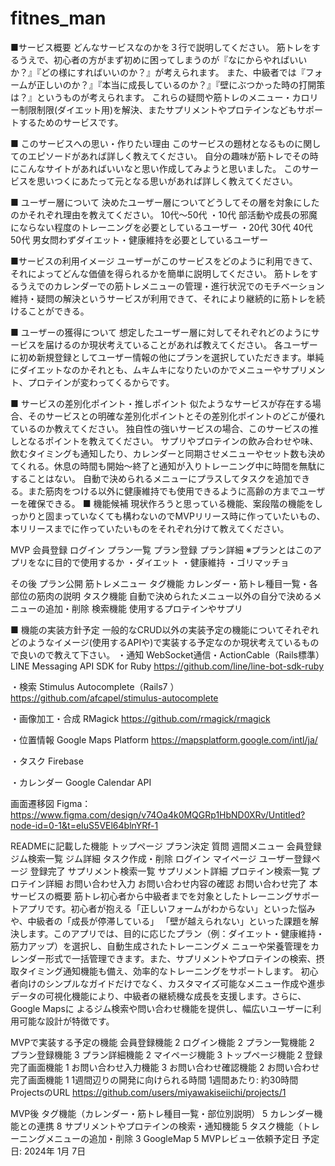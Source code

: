 # fitnes_man
■サービス概要 どんなサービスなのかを３行で説明してください。 筋トレをするうえで、初心者の方がまず初めに困ってしまうのが『なにからやればいいか？』『どの様にすればいいのか？』が考えられます。 また、中級者では『フォームが正しいのか？』『本当に成長しているのか？』『壁にぶつかった時の打開策は？』というものが考えられます。 これらの疑問や筋トレのメニュー・カロリー制限制限(ダイエット用)を解決、またサプリメントやプロテインなどもサポートするためのサービスです。

■ このサービスへの思い・作りたい理由 このサービスの題材となるものに関してのエピソードがあれば詳しく教えてください。 自分の趣味が筋トレでその時にこんなサイトがあればいいなと思い作成してみようと思いました。 このサービスを思いつくにあたって元となる思いがあれば詳しく教えてください。

■ ユーザー層について 決めたユーザー層についてどうしてその層を対象にしたのかそれぞれ理由を教えてください。 10代〜50代 ・10代 部活動や成長の邪魔にならない程度のトレーニングを必要としているユーザー ・20代 30代 40代 50代 男女問わずダイエット・健康維持を必要としているユーザー

■サービスの利用イメージ ユーザーがこのサービスをどのように利用できて、それによってどんな価値を得られるかを簡単に説明してください。 筋トレをするうえでのカレンダーでの筋トレメニューの管理・進行状況でのモチベーション維持・疑問の解決というサービスが利用できて、それにより継続的に筋トレを続けることができる。

■ ユーザーの獲得について 想定したユーザー層に対してそれぞれどのようにサービスを届けるのか現状考えていることがあれば教えてください。 各ユーザーに初め新規登録としてユーザー情報の他にプランを選択していただきます。単純にダイエットなのかそれとも、ムキムキになりたいのかでメニューやサプリメント、プロテインが変わってくるからです。

■ サービスの差別化ポイント・推しポイント 似たようなサービスが存在する場合、そのサービスとの明確な差別化ポイントとその差別化ポイントのどこが優れているのか教えてください。 独自性の強いサービスの場合、このサービスの推しとなるポイントを教えてください。 サプリやプロテインの飲み合わせや味、飲むタイミングも通知したり、カレンダーと同期させメニューやセット数も決めてくれる。休息の時間も開始〜終了と通知が入りトレーニング中に時間を無駄にすることはない。 自動で決められるメニューにプラスしてタスクを追加できる。また筋肉をつける以外に健康維持でも使用できるように高齢の方までユーザーを確保できる。 ■ 機能候補 現状作ろうと思っている機能、案段階の機能をしっかりと固まっていなくても構わないのでMVPリリース時に作っていたいもの、本リリースまでに作っていたいものをそれぞれ分けて教えてください。

MVP 会員登録 ログイン プラン一覧 プラン登録 プラン詳細 ※プランとはこのアプリをなに目的で使用するか ・ダイエット ・健康維持 ・ゴリマッチョ

その後 プラン公開 筋トレメニュー タグ機能 カレンダー・筋トレ種目一覧・各部位の筋肉の説明 タスク機能 自動で決められたメニュー以外の自分で決めるメニューの追加・削除 検索機能 使用するプロテインやサプリ

■ 機能の実装方針予定 一般的なCRUD以外の実装予定の機能についてそれぞれどのようなイメージ(使用するAPIや)で実装する予定なのか現状考えているもので良いので教えて下さい。 ・通知 WebSocket通信・ActionCable（Rails標準）LINE Messaging API SDK for Ruby https://github.com/line/line-bot-sdk-ruby

・検索 Stimulus Autocomplete（Rails7 ） https://github.com/afcapel/stimulus-autocomplete

・画像加工・合成 RMagick https://github.com/rmagick/rmagick

・位置情報 Google Maps Platform https://mapsplatform.google.com/intl/ja/

・タスク Firebase

・カレンダー Google Calendar API

画面遷移図
Figma：https://www.figma.com/design/v74Oa4k0MQGRp1HbND0XRv/Untitled?node-id=0-1&t=eIuS5VEl64blnYRf-1

READMEに記載した機能
 トップページ
 プラン決定
 質問
 週間メニュー
 会員登録
 ジム検索一覧
 ジム詳細
 タスク作成・削除
 ログイン
 マイページ
 ユーザー登録ページ
 登録完了
 サプリメント検索一覧
 サプリメント詳細
 プロテイン検索一覧
 プロテイン詳細
 お問い合わせ入力
 お問い合わせ内容の確認
 お問い合わせ完了
本サービスの概要
筋トレ初心者から中級者までを対象としたトレーニングサポートアプリです。初心者が抱える「正しいフォームがわからない」といった悩みや、中級者の「成長が停滞している」 「壁が越えられない」といった課題を解決します。このアプリでは、目的に応じたプラン（例：ダイエット・健康維持・筋力アップ）を選択し、自動生成されたトレーニングメ ニューや栄養管理をカレンダー形式で一括管理できます。また、サプリメントやプロテインの検索、摂取タイミング通知機能も備え、効率的なトレーニングをサポートします。 初心者向けのシンプルなガイドだけでなく、カスタマイズ可能なメニュー作成や進歩データの可視化機能により、中級者の継続機な成長を支援します。さらに、Google Mapsに よるジム検索や問い合わせ機能を提供し、幅広いユーザーに利用可能な設計が特徴です。

MVPで実装する予定の機能
 会員登録機能 2
 ログイン機能 2
 プラン一覧機能 2
 プラン登録機能 3
 プラン詳細機能 2
 マイページ機能 3
 トップページ機能 2
 登録完了画面機能 1
 お問い合わせ入力機能 3
 お問い合わせ確認機能 2
 お問い合わせ完了画面機能 1
1週間辺りの開発に向けられる時間
1週間あたり: 約30時間
ProjectsのURL
https://github.com/users/miyawakiseiichi/projects/1

MVP後
 タグ機能（カレンダー・筋トレ種目一覧・部位別説明） 5
 カレンダー機能との連携 8
 サプリメントやプロテインの検索・通知機能 5
 タスク機能（トレーニングメニューの追加・削除 3
 GoogleMap 5
MVPレビュー依頼予定日
予定日: 2024年 1月 7日